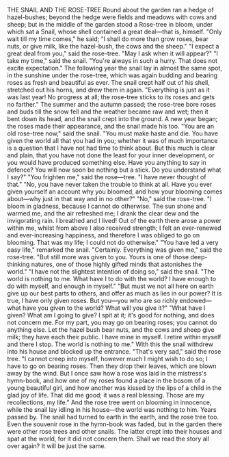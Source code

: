 THE SNAIL AND THE ROSE-TREE
Round
about
the
garden
ran
a
hedge
of
hazel-bushes;
beyond
the
hedge
were
fields
and
meadows
with
cows
and
sheep;
but
in
the
middle
of
the
garden
stood
a
Rose-tree
in
bloom,
under
which
sat
a
Snail,
whose
shell
contained
a
great
deal—that
is,
himself.
"Only
wait
till
my
time
comes,"
he
said;
"I
shall
do
more
than
grow
roses,
bear
nuts,
or
give
milk,
like
the
hazel-bush,
the
cows
and
the
sheep."
"I
expect
a
great
deal
from
you,"
said
the
rose-tree.
"May
I
ask
when
it
will
appear?"
"I
take
my
time,"
said
the
snail.
"You're
always
in
such
a
hurry.
That
does
not
excite
expectation."
The
following
year
the
snail
lay
in
almost
the
same
spot,
in
the
sunshine
under
the
rose-tree,
which
was
again
budding
and
bearing
roses
as
fresh
and
beautiful
as
ever.
The
snail
crept
half
out
of
his
shell,
stretched
out
his
horns,
and
drew
them
in
again.
"Everything
is
just
as
it
was
last
year!
No
progress
at
all;
the
rose-tree
sticks
to
its
roses
and
gets
no
farther."
The
summer
and
the
autumn
passed;
the
rose-tree
bore
roses
and
buds
till
the
snow
fell
and
the
weather
became
raw
and
wet;
then
it
bent
down
its
head,
and
the
snail
crept
into
the
ground.
A
new
year
began;
the
roses
made
their
appearance,
and
the
snail
made
his
too.
"You
are
an
old
rose-tree
now,"
said
the
snail.
"You
must
make
haste
and
die.
You
have
given
the
world
all
that
you
had
in
you;
whether
it
was
of
much
importance
is
a
question
that
I
have
not
had
time
to
think
about.
But
this
much
is
clear
and
plain,
that
you
have
not
done
the
least
for
your
inner
development,
or
you
would
have
produced
something
else.
Have
you
anything
to
say
in
defence?
You
will
now
soon
be
nothing
but
a
stick.
Do
you
understand
what
I
say?"
"You
frighten
me,"
said
the
rose—tree.
"I
have
never
thought
of
that."
"No,
you
have
never
taken
the
trouble
to
think
at
all.
Have
you
ever
given
yourself
an
account
why
you
bloomed,
and
how
your
blooming
comes
about—why
just
in
that
way
and
in
no
other?"
"No,"
said
the
rose-tree.
"I
bloom
in
gladness,
because
I
cannot
do
otherwise.
The
sun
shone
and
warmed
me,
and
the
air
refreshed
me;
I
drank
the
clear
dew
and
the
invigorating
rain.
I
breathed
and
I
lived!
Out
of
the
earth
there
arose
a
power
within
me,
whilst
from
above
I
also
received
strength;
I
felt
an
ever-renewed
and
ever-increasing
happiness,
and
therefore
I
was
obliged
to
go
on
blooming.
That
was
my
life;
I
could
not
do
otherwise."
"You
have
led
a
very
easy
life,"
remarked
the
snail.
"Certainly.
Everything
was
given
me,"
said
the
rose-tree.
"But
still
more
was
given
to
you.
Yours
is
one
of
those
deep-thinking
natures,
one
of
those
highly
gifted
minds
that
astonishes
the
world."
"I
have
not
the
slightest
intention
of
doing
so,"
said
the
snail.
"The
world
is
nothing
to
me.
What
have
I
to
do
with
the
world?
I
have
enough
to
do
with
myself,
and
enough
in
myself."
"But
must
we
not
all
here
on
earth
give
up
our
best
parts
to
others,
and
offer
as
much
as
lies
in
our
power?
It
is
true,
I
have
only
given
roses.
But
you—you
who
are
so
richly
endowed—what
have
you
given
to
the
world?
What
will
you
give
it?"
"What
have
I
given?
What
am
I
going
to
give?
I
spit
at
it;
it's
good
for
nothing,
and
does
not
concern
me.
For
my
part,
you
may
go
on
bearing
roses;
you
cannot
do
anything
else.
Let
the
hazel
bush
bear
nuts,
and
the
cows
and
sheep
give
milk;
they
have
each
their
public.
I
have
mine
in
myself.
I
retire
within
myself
and
there
I
stop.
The
world
is
nothing
to
me."
With
this
the
snail
withdrew
into
his
house
and
blocked
up
the
entrance.
"That's
very
sad,"
said
the
rose
tree.
"I
cannot
creep
into
myself,
however
much
I
might
wish
to
do
so;
I
have
to
go
on
bearing
roses.
Then
they
drop
their
leaves,
which
are
blown
away
by
the
wind.
But
I
once
saw
how
a
rose
was
laid
in
the
mistress's
hymn-book,
and
how
one
of
my
roses
found
a
place
in
the
bosom
of
a
young
beautiful
girl,
and
how
another
was
kissed
by
the
lips
of
a
child
in
the
glad
joy
of
life.
That
did
me
good;
it
was
a
real
blessing.
Those
are
my
recollections,
my
life."
And
the
rose
tree
went
on
blooming
in
innocence,
while
the
snail
lay
idling
in
his
house—the
world
was
nothing
to
him.
Years
passed
by.
The
snail
had
turned
to
earth
in
the
earth,
and
the
rose
tree
too.
Even
the
souvenir
rose
in
the
hymn-book
was
faded,
but
in
the
garden
there
were
other
rose
trees
and
other
snails.
The
latter
crept
into
their
houses
and
spat
at
the
world,
for
it
did
not
concern
them.
Shall
we
read
the
story
all
over
again?
It
will
be
just
the
same.
